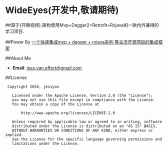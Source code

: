 # WideEyes(开发中,敬请期待)
##源于{开眼视频},架构使用Mvp+Dagger2+Retrofit+Rxjava的一款内外兼得的学习项目. 

##Power By 
[一个快速集成mvp + dagger + rxjava系列 等主流开源项目的集成框架](https://github.com/JessYanCoding/MVPArms)


##About Me 
* **Email**: jess.yan.effort@gmail.com

##License
```
 Copyright 2016, jessyan  

   Licensed under the Apache License, Version 2.0 (the "License");
   you may not use this file except in compliance with the License.
   You may obtain a copy of the License at 

       http://www.apache.org/licenses/LICENSE-2.0 

   Unless required by applicable law or agreed to in writing, software
   distributed under the License is distributed on an "AS IS" BASIS,
   WITHOUT WARRANTIES OR CONDITIONS OF ANY KIND, either express or implied.
   See the License for the specific language governing permissions and
   limitations under the License.
```

